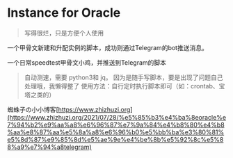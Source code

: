# Instance for Oracle
>写得很烂，只是方便个人使用

一个甲骨文新建和升配实例的脚本，成功则通过Telegram的bot推送消息。

一个日常speedtest甲骨文小鸡，并推送到Telegram的脚本

>自动测速，需要 python3和 jq。
因为是随手写脚本，要是出现了问题自己处理哦，我懒得整了
使用方法：自行定时执行脚本即可（如：crontab、宝塔之类的）

蜘蛛子の小小博客[https://www.zhizhuzi.org](https://www.zhizhuzi.org/2021/07/28/%e5%85%b3%e4%ba%8eoracle%e7%94%b2%e9%aa%a8%e6%96%87%e7%9a%84%e4%b8%80%e4%b8%aa%e8%87%aa%e5%8a%a8%e6%96%b0%e5%bb%ba%e3%80%81%e5%8d%87%e9%85%8d%e5%ae%9e%e4%be%8b%e5%92%8c%e5%88%a9%e7%94%a8telegram)



